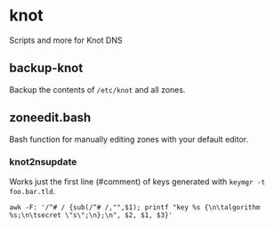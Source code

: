 # knot
Scripts and more for Knot DNS

## backup-knot
Backup the contents of `/etc/knot` and all zones.

## zoneedit.bash
Bash function for manually editing zones with your default editor.

### knot2nsupdate
Works just the first line (#comment) of keys generated with `keymgr -t foo.bar.tld`.
```
awk -F: '/^# / {sub(/^# /,"",$1); printf "key %s {\n\talgorithm %s;\n\tsecret \"s\";\n};\n", $2, $1, $3}'
```
